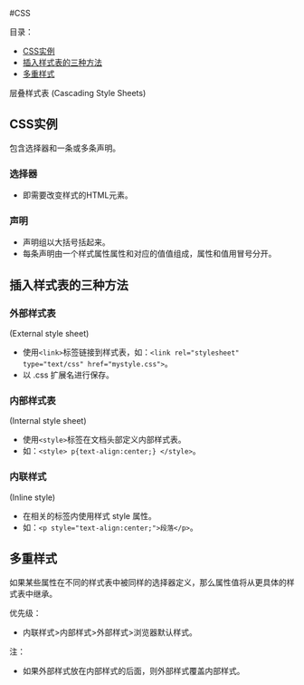#CSS

目录：

- [CSS实例](#CSS实例)
- [插入样式表的三种方法](#插入样式表的三种方法)
- [多重样式](#多重样式)

层叠样式表 (Cascading Style Sheets)

## CSS实例

包含选择器和一条或多条声明。

### 选择器

- 即需要改变样式的HTML元素。

### 声明

- 声明组以大括号括起来。
- 每条声明由一个样式属性属性和对应的值值组成，属性和值用冒号分开。

## 插入样式表的三种方法

### 外部样式表

(External style sheet)

- 使用`<link>`标签链接到样式表，如：`<link rel="stylesheet" type="text/css" href="mystyle.css">`。
- 以 .css 扩展名进行保存。

### 内部样式表

(Internal style sheet)

- 使用`<style>`标签在文档头部定义内部样式表。
- 如：`<style> p{text-align:center;} </style>`。

### 内联样式

(Inline style)

- 在相关的标签内使用样式 style 属性。
- 如：`<p style="text-align:center;">段落</p>`。

## 多重样式

如果某些属性在不同的样式表中被同样的选择器定义，那么属性值将从更具体的样式表中继承。

优先级：

- 内联样式>内部样式>外部样式>浏览器默认样式。

注：

- 如果外部样式放在内部样式的后面，则外部样式覆盖内部样式。